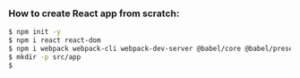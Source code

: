 ### How to create React app from scratch:
```bash
$ npm init -y
$ npm i react react-dom
$ npm i webpack webpack-cli webpack-dev-server @babel/core @babel/preset-react babel-loader --save-dev
$ mkdir -p src/app
$
```
